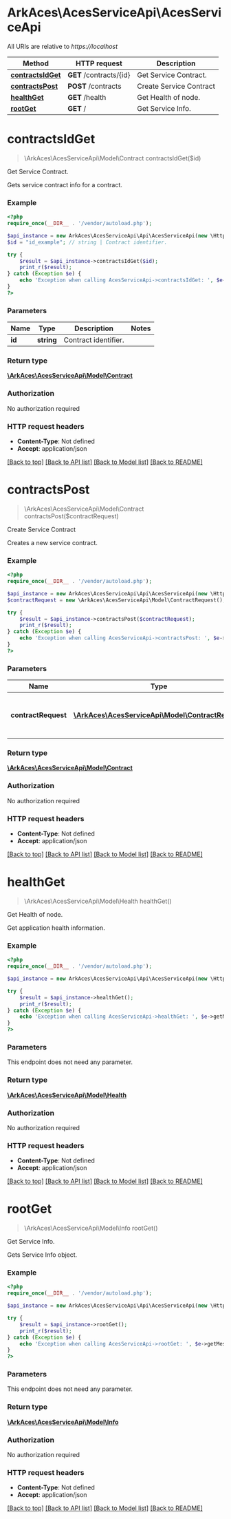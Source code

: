 # ArkAces\AcesServiceApi\AcesServiceApi

All URIs are relative to *https://localhost*

Method | HTTP request | Description
------------- | ------------- | -------------
[**contractsIdGet**](AcesServiceApi.md#contractsIdGet) | **GET** /contracts/{id} | Get Service Contract.
[**contractsPost**](AcesServiceApi.md#contractsPost) | **POST** /contracts | Create Service Contract
[**healthGet**](AcesServiceApi.md#healthGet) | **GET** /health | Get Health of node.
[**rootGet**](AcesServiceApi.md#rootGet) | **GET** / | Get Service Info.


# **contractsIdGet**
> \ArkAces\AcesServiceApi\Model\Contract contractsIdGet($id)

Get Service Contract.

Gets service contract info for a contract.

### Example
```php
<?php
require_once(__DIR__ . '/vendor/autoload.php');

$api_instance = new ArkAces\AcesServiceApi\Api\AcesServiceApi(new \Http\Adapter\Guzzle6\Client());
$id = "id_example"; // string | Contract identifier.

try {
    $result = $api_instance->contractsIdGet($id);
    print_r($result);
} catch (Exception $e) {
    echo 'Exception when calling AcesServiceApi->contractsIdGet: ', $e->getMessage(), PHP_EOL;
}
?>
```

### Parameters

Name | Type | Description  | Notes
------------- | ------------- | ------------- | -------------
 **id** | **string**| Contract identifier. |

### Return type

[**\ArkAces\AcesServiceApi\Model\Contract**](../Model/Contract.md)

### Authorization

No authorization required

### HTTP request headers

 - **Content-Type**: Not defined
 - **Accept**: application/json

[[Back to top]](#) [[Back to API list]](../../README.md#documentation-for-api-endpoints) [[Back to Model list]](../../README.md#documentation-for-models) [[Back to README]](../../README.md)

# **contractsPost**
> \ArkAces\AcesServiceApi\Model\Contract contractsPost($contractRequest)

Create Service Contract

Creates a new service contract.

### Example
```php
<?php
require_once(__DIR__ . '/vendor/autoload.php');

$api_instance = new ArkAces\AcesServiceApi\Api\AcesServiceApi(new \Http\Adapter\Guzzle6\Client());
$contractRequest = new \ArkAces\AcesServiceApi\Model\ContractRequest(); // \ArkAces\AcesServiceApi\Model\ContractRequest | The request to create a new contract.

try {
    $result = $api_instance->contractsPost($contractRequest);
    print_r($result);
} catch (Exception $e) {
    echo 'Exception when calling AcesServiceApi->contractsPost: ', $e->getMessage(), PHP_EOL;
}
?>
```

### Parameters

Name | Type | Description  | Notes
------------- | ------------- | ------------- | -------------
 **contractRequest** | [**\ArkAces\AcesServiceApi\Model\ContractRequest**](../Model/ContractRequest.md)| The request to create a new contract. | [optional]

### Return type

[**\ArkAces\AcesServiceApi\Model\Contract**](../Model/Contract.md)

### Authorization

No authorization required

### HTTP request headers

 - **Content-Type**: Not defined
 - **Accept**: application/json

[[Back to top]](#) [[Back to API list]](../../README.md#documentation-for-api-endpoints) [[Back to Model list]](../../README.md#documentation-for-models) [[Back to README]](../../README.md)

# **healthGet**
> \ArkAces\AcesServiceApi\Model\Health healthGet()

Get Health of node.

Get application health information.

### Example
```php
<?php
require_once(__DIR__ . '/vendor/autoload.php');

$api_instance = new ArkAces\AcesServiceApi\Api\AcesServiceApi(new \Http\Adapter\Guzzle6\Client());

try {
    $result = $api_instance->healthGet();
    print_r($result);
} catch (Exception $e) {
    echo 'Exception when calling AcesServiceApi->healthGet: ', $e->getMessage(), PHP_EOL;
}
?>
```

### Parameters
This endpoint does not need any parameter.

### Return type

[**\ArkAces\AcesServiceApi\Model\Health**](../Model/Health.md)

### Authorization

No authorization required

### HTTP request headers

 - **Content-Type**: Not defined
 - **Accept**: application/json

[[Back to top]](#) [[Back to API list]](../../README.md#documentation-for-api-endpoints) [[Back to Model list]](../../README.md#documentation-for-models) [[Back to README]](../../README.md)

# **rootGet**
> \ArkAces\AcesServiceApi\Model\Info rootGet()

Get Service Info.

Gets Service Info object.

### Example
```php
<?php
require_once(__DIR__ . '/vendor/autoload.php');

$api_instance = new ArkAces\AcesServiceApi\Api\AcesServiceApi(new \Http\Adapter\Guzzle6\Client());

try {
    $result = $api_instance->rootGet();
    print_r($result);
} catch (Exception $e) {
    echo 'Exception when calling AcesServiceApi->rootGet: ', $e->getMessage(), PHP_EOL;
}
?>
```

### Parameters
This endpoint does not need any parameter.

### Return type

[**\ArkAces\AcesServiceApi\Model\Info**](../Model/Info.md)

### Authorization

No authorization required

### HTTP request headers

 - **Content-Type**: Not defined
 - **Accept**: application/json

[[Back to top]](#) [[Back to API list]](../../README.md#documentation-for-api-endpoints) [[Back to Model list]](../../README.md#documentation-for-models) [[Back to README]](../../README.md)

